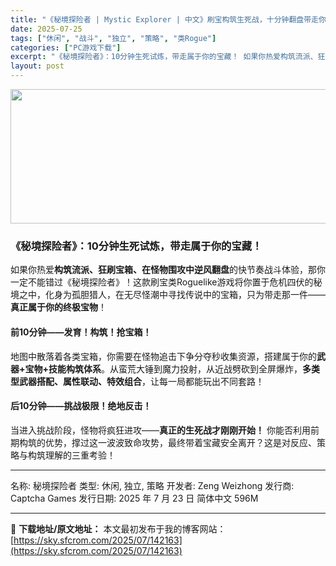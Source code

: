 ```yaml
---
title: "《秘境探险者 | Mystic Explorer | 中文》刷宝构筑生死战，十分钟翻盘带走你的命运之宝！"
date: 2025-07-25
tags: ["休闲", "战斗", "独立", "策略", "类Rogue"]
categories: ["PC游戏下载"]
excerpt: "《秘境探险者》：10分钟生死试炼，带走属于你的宝藏！ 如果你热爱构筑流派、狂刷宝箱、在怪物围攻中逆风翻盘的快节奏战斗体验，那你一定不能错过《秘境探险者》！这款刷宝类Roguelike游戏将你置于危机四伏的秘境之中，化身为孤胆猎人，在无尽怪潮中寻找传说中的宝箱，只为带走那一件——真正属于你的终极宝物！&hellip;"
layout: post
---
```


<img class="aligncenter size-full wp-image-142164" src="https://sky.sfcrom.com/wp-content/uploads/2025/07/2025072504015651.webp" alt="" width="700" height="215" />
<h3>《秘境探险者》：10分钟生死试炼，带走属于你的宝藏！</h3>
如果你热爱<strong>构筑流派、狂刷宝箱、在怪物围攻中逆风翻盘</strong>的快节奏战斗体验，那你一定不能错过《秘境探险者》！这款刷宝类Roguelike游戏将你置于危机四伏的秘境之中，化身为孤胆猎人，在无尽怪潮中寻找传说中的宝箱，只为带走那一件——<strong>真正属于你的终极宝物</strong>！
<h4><strong>前10分钟——发育！构筑！抢宝箱！</strong></h4>
地图中散落着各类宝箱，你需要在怪物追击下争分夺秒收集资源，搭建属于你的<strong>武器+宝物+技能构筑体系</strong>。从蛮荒大锤到魔力投射，从近战劈砍到全屏爆炸，<strong>多类型武器搭配、属性联动、特效组合</strong>，让每一局都能玩出不同套路！
<h4><strong>后10分钟——挑战极限！绝地反击！</strong></h4>
当进入挑战阶段，怪物将疯狂进攻——<strong>真正的生死战才刚刚开始！</strong>
你能否利用前期构筑的优势，撑过这一波波致命攻势，最终带着宝藏安全离开？这是对反应、策略与构筑理解的三重考验！

<hr />

名称: 秘境探险者
类型: 休闲, 独立, 策略
开发者: Zeng Weizhong
发行商: Captcha Games
发行日期: 2025 年 7 月 23 日
简体中文
596M

---
📖 **下载地址/原文地址：** 本文最初发布于我的博客网站：[https://sky.sfcrom.com/2025/07/142163](https://sky.sfcrom.com/2025/07/142163)
